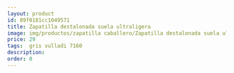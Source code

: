 ```yaml
---
layout: product
id: 89f0181cc1049571
title: Zapatilla destalonada suela ultraligera
image: img/productos/zapatilla caballero/Zapatilla destalonada suela ultraligera=29= gris vulladi 7160.webp
price: 29
tags:  gris vulladi 7160
description: 
order: 0
---
```

